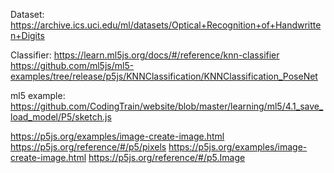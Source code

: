 Dataset:
https://archive.ics.uci.edu/ml/datasets/Optical+Recognition+of+Handwritten+Digits

Classifier:
https://learn.ml5js.org/docs/#/reference/knn-classifier
https://github.com/ml5js/ml5-examples/tree/release/p5js/KNNClassification/KNNClassification_PoseNet

ml5 example:
https://github.com/CodingTrain/website/blob/master/learning/ml5/4.1_save_load_model/P5/sketch.js

https://p5js.org/examples/image-create-image.html
https://p5js.org/reference/#/p5/pixels
https://p5js.org/examples/image-create-image.html
https://p5js.org/reference/#/p5.Image
